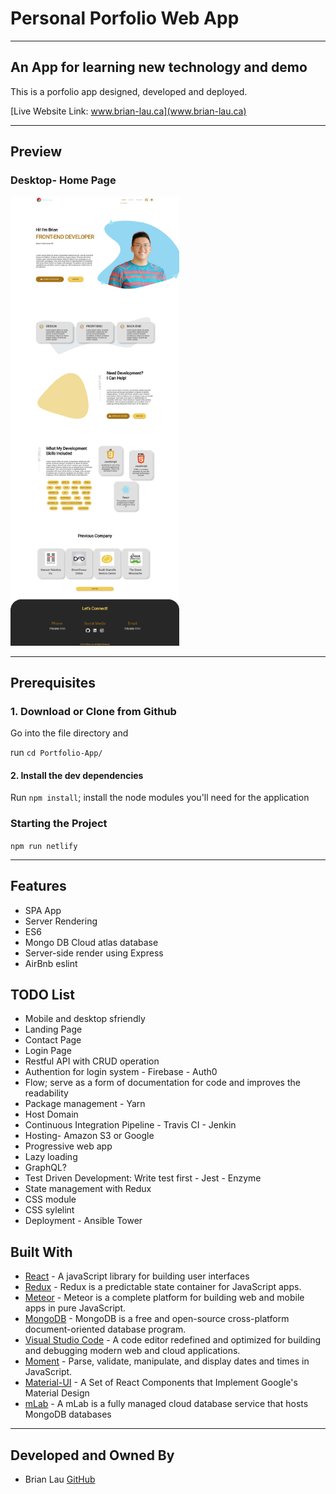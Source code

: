 # Personal Porfolio Web App

---

## An App for learning new technology and demo

This is a porfolio app designed, developed and deployed.

[Live Website Link: www.brian-lau.ca](www.brian-lau.ca)

---

## Preview

### Desktop- Home Page

<img src="./src/assets/readme/preview1.png" width="270px" alt="sgsc mobile screenshot">

---

## Prerequisites

### 1. Download or Clone from Github

Go into the file directory and

run `cd Portfolio-App/`

#### 2. Install the dev dependencies

Run `npm install`; install the node modules you'll need for the application

### Starting the Project

`npm run netlify`

---

## Features

- SPA App
- Server Rendering
- ES6
- Mongo DB Cloud atlas database
- Server-side render using Express
- AirBnb eslint

## TODO List

- Mobile and desktop sfriendly
- Landing Page
- Contact Page
- Login Page
- Restful API with CRUD operation
- Authention for login system - Firebase - Auth0
- Flow; serve as a form of documentation for code and improves the readability
- Package management - Yarn
- Host Domain
- Continuous Integration Pipeline - Travis CI - Jenkin
- Hosting- Amazon S3 or Google
- Progressive web app
- Lazy loading
- GraphQL?
- Test Driven Development: Write test first - Jest - Enzyme
- State management with Redux
- CSS module
- CSS sylelint
- Deployment - Ansible Tower

## Built With

- [React](https://facebook.github.io/react/) - A javaScript library for building user interfaces
- [Redux](http://redux.js.org/) - Redux is a predictable state container for JavaScript apps.
- [Meteor](https://www.meteor.com/) - Meteor is a complete platform for building web and mobile apps in pure JavaScript.
- [MongoDB](https://www.mongodb.com/) - MongoDB is a free and open-source cross-platform document-oriented database program.
- [Visual Studio Code](https://code.visualstudio.com/) - A code editor redefined and optimized for building and debugging modern web and cloud applications.
- [Moment](https://momentjs.com/) - Parse, validate, manipulate, and display dates and times in JavaScript.
- [Material-UI](http://www.material-ui.com/#/) - A Set of React Components that Implement Google's Material Design
- [mLab](https://mlab.com/) - A mLab is a fully managed cloud database service that hosts MongoDB databases

---

## Developed and Owned By

- Brian Lau [GitHub](https://github.com/wtLau)
